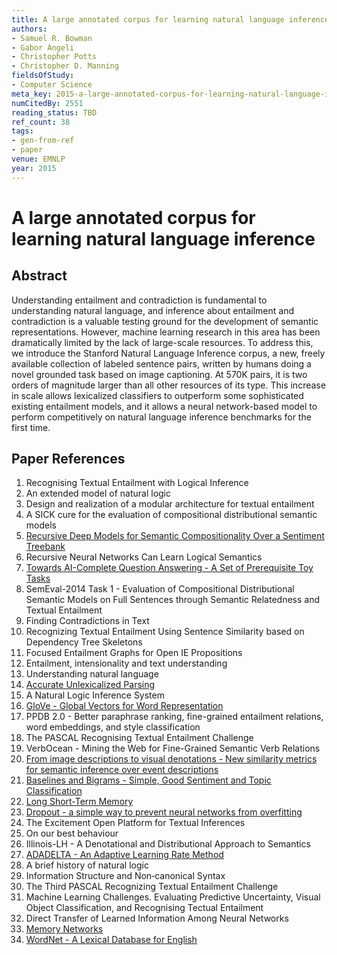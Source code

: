 ```yaml
---
title: A large annotated corpus for learning natural language inference
authors:
- Samuel R. Bowman
- Gabor Angeli
- Christopher Potts
- Christopher D. Manning
fieldsOfStudy:
- Computer Science
meta_key: 2015-a-large-annotated-corpus-for-learning-natural-language-inference
numCitedBy: 2551
reading_status: TBD
ref_count: 38
tags:
- gen-from-ref
- paper
venue: EMNLP
year: 2015
---
```


# A large annotated corpus for learning natural language inference

## Abstract

Understanding entailment and contradiction is fundamental to understanding natural language, and inference about entailment and contradiction is a valuable testing ground for the development of semantic representations. However, machine learning research in this area has been dramatically limited by the lack of large-scale resources. To address this, we introduce the Stanford Natural Language Inference corpus, a new, freely available collection of labeled sentence pairs, written by humans doing a novel grounded task based on image captioning. At 570K pairs, it is two orders of magnitude larger than all other resources of its type. This increase in scale allows lexicalized classifiers to outperform some sophisticated existing entailment models, and it allows a neural network-based model to perform competitively on natural language inference benchmarks for the first time.

## Paper References

1. Recognising Textual Entailment with Logical Inference
2. An extended model of natural logic
3. Design and realization of a modular architecture for textual entailment
4. A SICK cure for the evaluation of compositional distributional semantic models
5. [Recursive Deep Models for Semantic Compositionality Over a Sentiment Treebank](2013-recursive-deep-models-for-semantic-compositionality-over-a-sentiment-treebank)
6. Recursive Neural Networks Can Learn Logical Semantics
7. [Towards AI-Complete Question Answering - A Set of Prerequisite Toy Tasks](2016-towards-ai-complete-question-answering-a-set-of-prerequisite-toy-tasks)
8. SemEval-2014 Task 1 - Evaluation of Compositional Distributional Semantic Models on Full Sentences through Semantic Relatedness and Textual Entailment
9. Finding Contradictions in Text
10. Recognizing Textual Entailment Using Sentence Similarity based on Dependency Tree Skeletons
11. Focused Entailment Graphs for Open IE Propositions
12. Entailment, intensionality and text understanding
13. Understanding natural language
14. [Accurate Unlexicalized Parsing](2003-accurate-unlexicalized-parsing)
15. A Natural Logic Inference System
16. [GloVe - Global Vectors for Word Representation](2014-glove-global-vectors-for-word-representation)
17. PPDB 2.0 - Better paraphrase ranking, fine-grained entailment relations, word embeddings, and style classification
18. The PASCAL Recognising Textual Entailment Challenge
19. VerbOcean - Mining the Web for Fine-Grained Semantic Verb Relations
20. [From image descriptions to visual denotations - New similarity metrics for semantic inference over event descriptions](2014-from-image-descriptions-to-visual-denotations-new-similarity-metrics-for-semantic-inference-over-event-descriptions)
21. [Baselines and Bigrams - Simple, Good Sentiment and Topic Classification](2012-baselines-and-bigrams-simple-good-sentiment-and-topic-classification)
22. [Long Short-Term Memory](1997-long-short-term-memory)
23. [Dropout - a simple way to prevent neural networks from overfitting](2014-dropout-a-simple-way-to-prevent-neural-networks-from-overfitting)
24. The Excitement Open Platform for Textual Inferences
25. On our best behaviour
26. Illinois-LH - A Denotational and Distributional Approach to Semantics
27. [ADADELTA - An Adaptive Learning Rate Method](2012-adadelta-an-adaptive-learning-rate-method)
28. A brief history of natural logic
29. Information Structure and Non‐canonical Syntax
30. The Third PASCAL Recognizing Textual Entailment Challenge
31. Machine Learning Challenges. Evaluating Predictive Uncertainty, Visual Object Classification, and Recognising Tectual Entailment
32. Direct Transfer of Learned Information Among Neural Networks
33. [Memory Networks](2015-memory-networks)
34. [WordNet - A Lexical Database for English](1992-wordnet-a-lexical-database-for-english)
